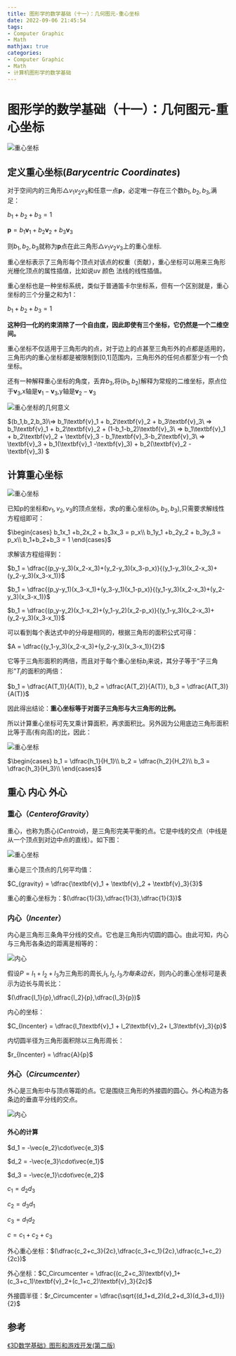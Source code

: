 ```yaml
---
title: 图形学的数学基础（十一）：几何图元-重心坐标
date: 2022-09-06 21:45:54
tags:
- Computer Graphic
- Math
mathjax: true
categories:
- Computer Graphic
- Math
- 计算机图形学的数学基础
---
```


# 图形学的数学基础（十一）：几何图元-重心坐标

![重心坐标](图形学的数学基础（十一）：几何图元-重心坐标/1.jpg)


## 定义重心坐标($Barycentric\;Coordinates$)
对于空间内的三角形$\triangle{v_1v_2v_3}$和任意一点$\textbf{p}$，必定唯一存在三个数$b_1,b_2,b_3$,满足：

$b_1+b_2+b_3 = 1$

$\textbf{p} = b_1\textbf{v}_1 + b_2\textbf{v}_2+ b_3\textbf{v}_3$

则$b_1,b_2,b_3$就称为$\textbf{p}$点在此三角形$\triangle{v_1v_2v_3}$上的重心坐标.

重心坐标表示了三角形每个顶点对该点的权重（贡献），重心坐标可以用来三角形光栅化顶点的属性插值，比如说uv 颜色 法线的线性插值。

重心坐标也是一种坐标系统，类似于普通笛卡尔坐标系，但有一个区别就是，重心坐标的三个分量之和为1：

$b_1 + b_2 + b_3 = 1$

**这种归一化的约束消除了一个自由度，因此即使有三个坐标，它仍然是一个二维空间。**

重心坐标不仅适用于三角形内的点，对于边上的点甚至三角形外的点都是适用的，三角形内的重心坐标都是被限制到[0,1]范围内，三角形外的任何点都至少有一个负坐标。

还有一种解释重心坐标的角度，丢弃$b_3$,将$(b_1,b_2)$解释为常规的二维坐标，原点位于$\textbf{v}_3$,x轴是$\textbf{v}_1-\textbf{v}_3$,y轴是$\textbf{v}_2-\textbf{v}_3$

![重心坐标的几何意义](图形学的数学基础（十一）：几何图元-重心坐标/2.jpg)

$(b_1,b_2,b_3)\\=> b_1\textbf{v}_1 + b_2\textbf{v}_2 + b_3\textbf{v}_3\\
=> b_1\textbf{v}_1 + b_2\textbf{v}_2 + (1-b_1-b_2)\textbf{v}_3\\
=> b_1\textbf{v}_1 + b_2\textbf{v}_2 + \textbf{v}_3 - b_1\textbf{v}_3-b_2\textbf{v}_3\\
=> \textbf{v}_3 + b_1(\textbf{v}_1 -\textbf{v}_3) + b_2(\textbf{v}_2 - \textbf{v}_3)
$

## 计算重心坐标

![重心坐标](图形学的数学基础（十一）：几何图元-重心坐标/3.png)

已知p的坐标和$v_1,v_2,v_3$的顶点坐标，求p的重心坐标$(b_1,b_2,b_3)$,只需要求解线性方程组即可：

$\begin{cases}
    b_1x_1 +b_2x_2 + b_3x_3 = p_x\\
    b_1y_1 +b_2y_2 + b_3y_3 = p_x\\
    b_1+b_2+b_3 = 1
\end{cases}$

求解该方程组得到：

$b_1 = \dfrac{(p_y-y_3)(x_2-x_3)+(y_2-y_3)(x_3-p_x)}{(y_1-y_3)(x_2-x_3)+(y_2-y_3)(x_3-x_1)}$

$b_1 = \dfrac{(p_y-y_1)(x_3-x_1)+(y_3-y_1)(x_1-p_x)}{(y_1-y_3)(x_2-x_3)+(y_2-y_3)(x_3-x_1)}$

$b_1 = \dfrac{(p_y-y_2)(x_1-x_2)+(y_1-y_2)(x_2-p_x)}{(y_1-y_3)(x_2-x_3)+(y_2-y_3)(x_3-x_1)}$

可以看到每个表达式中的分母是相同的，根据三角形的面积公式可得：

$A = \dfrac{(y_1-y_3)(x_2-x_3)+(y_2-y_3)(x_3-x_1)}{2}$

它等于三角形面积的两倍，而且对于每个重心坐标$b_i$来说，其分子等于“子三角形”$T_i$的面积的两倍：

$b_1 = \dfrac{A(T_1)}{A(T)}, b_2 = \dfrac{A(T_2)}{A(T)}, b_3 = \dfrac{A(T_3)}{A(T)}$

因此得出结论：**重心坐标等于对面子三角形与大三角形的比例。**

所以计算重心坐标可先叉乘计算面积，再求面积比。另外因为公用底边三角形面积比等于高(有向高)的比，因此：

![重心坐标](图形学的数学基础（十一）：几何图元-重心坐标/4.png)

$\begin{cases}
    b_1 = \dfrac{h_1}{H_1}\\
    b_2 = \dfrac{h_2}{H_2}\\
    b_3 = \dfrac{h_3}{H_3}\\
\end{cases}$

## 重心 内心 外心

### 重心（$Center of Gravity$）

重心，也称为质心($Centroid$)，是三角形完美平衡的点。它是中线的交点（中线是从一个顶点到对边中点的直线）。如下图：

![重心坐标](图形学的数学基础（十一）：几何图元-重心坐标/5.png)

重心是三个顶点的几何平均值：

$C_{gravity} = \dfrac{\textbf{v}_1 + \textbf{v}_2 + \textbf{v}_3}{3}$

重心的重心坐标为：$(\dfrac{1}{3},\dfrac{1}{3},\dfrac{1}{3})$

### 内心（$Incenter$） 
内心是三角形三条角平分线的交点。它也是三角形内切圆的圆心。由此可知，内心与三角形各条边的距离是相等的：

![内心](图形学的数学基础（十一）：几何图元-重心坐标/6.jpg)

假设$P = l_1 + l_2 + l_3$为三角形的周长,$l_1,l_2,l_3为每条边长$，则内心的重心坐标可是表示为边长与周长比：

$(\dfrac{l_1}{p},\dfrac{l_2}{p},\dfrac{l_3}{p})$

内心的坐标：

$C_{Incenter} = \dfrac{l_1\textbf{v}_1 + l_2\textbf{v}_2+ l_3\textbf{v}_3}{p}$

内切圆半径为三角形面积除以三角形周长：

$r_{Incenter} = \dfrac{A}{p}$

### 外心（$Circumcenter$）

外心是三角形中与顶点等距的点。它是围绕三角形的外接圆的圆心。外心构造为各条边的垂直平分线的交点。

![内心](图形学的数学基础（十一）：几何图元-重心坐标/7.jpg)

#### 外心的计算

$d_1 = -\vec{e_2}\cdot\vec{e_3}$

$d_2 = -\vec{e_3}\cdot\vec{e_1}$

$d_3 = -\vec{e_1}\cdot\vec{e_2}$

$c_1 = d_2d_3$

$c_2 = d_3d_1$

$c_3 = d_1d_2$

$c = c_1 + c_2 + c_3$

外心重心坐标：$(\dfrac{c_2+c_3}{2c},\dfrac{c_3+c_1}{2c},\dfrac{c_1+c_2}{2c})$

外心坐标：$C_Circumcenter = \dfrac{(c_2+c_3)\textbf{v}_1+(c_3+c_1)\textbf{v}_2+(c_1+c_2)\textbf{v}_3}{2c}$

外接圆半径：$r_Circumcenter = \dfrac{\sqrt{(d_1+d_2)(d_2+d_3)(d_3+d_1)}}{2}$

## 参考

[《3D数学基础》图形和游戏开发(第二版)](https://item.jd.com/12659881.html)